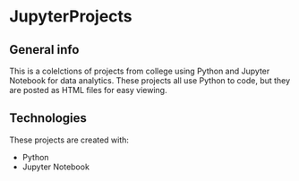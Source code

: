 # JupyterProjects

## General info
This is a colelctions of projects from college using Python and Jupyter Notebook for data analytics. These projects all use Python to code, but they are posted as HTML files for easy viewing.
	
## Technologies
These projects are created with:
* Python
* Jupyter Notebook
